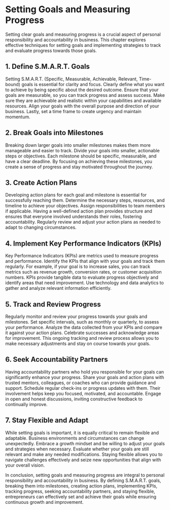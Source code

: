 Setting Goals and Measuring Progress
===============================================

Setting clear goals and measuring progress is a crucial aspect of personal responsibility and accountability in business. This chapter explores effective techniques for setting goals and implementing strategies to track and evaluate progress towards those goals.

**1. Define S.M.A.R.T. Goals**
------------------------------

Setting S.M.A.R.T. (Specific, Measurable, Achievable, Relevant, Time-bound) goals is essential for clarity and focus. Clearly define what you want to achieve by being specific about the desired outcome. Ensure that your goals are measurable, so you can track progress and assess success. Make sure they are achievable and realistic within your capabilities and available resources. Align your goals with the overall purpose and direction of your business. Lastly, set a time frame to create urgency and maintain momentum.

**2. Break Goals into Milestones**
----------------------------------

Breaking down larger goals into smaller milestones makes them more manageable and easier to track. Divide your goals into smaller, actionable steps or objectives. Each milestone should be specific, measurable, and have a clear deadline. By focusing on achieving these milestones, you create a sense of progress and stay motivated throughout the journey.

**3. Create Action Plans**
--------------------------

Developing action plans for each goal and milestone is essential for successfully reaching them. Determine the necessary steps, resources, and timeline to achieve your objectives. Assign responsibilities to team members if applicable. Having a well-defined action plan provides structure and ensures that everyone involved understands their roles, fostering accountability. Regularly review and adjust your action plans as needed to adapt to changing circumstances.

**4. Implement Key Performance Indicators (KPIs)**
--------------------------------------------------

Key Performance Indicators (KPIs) are metrics used to measure progress and performance. Identify the KPIs that align with your goals and track them regularly. For example, if your goal is to increase sales, you can track metrics such as revenue growth, conversion rates, or customer acquisition numbers. KPIs provide tangible data to evaluate progress objectively and identify areas that need improvement. Use technology and data analytics to gather and analyze relevant information efficiently.

**5. Track and Review Progress**
--------------------------------

Regularly monitor and review your progress towards your goals and milestones. Set specific intervals, such as monthly or quarterly, to assess your performance. Analyze the data collected from your KPIs and compare it against your action plans. Celebrate successes and acknowledge areas for improvement. This ongoing tracking and review process allows you to make necessary adjustments and stay on course towards your goals.

**6. Seek Accountability Partners**
-----------------------------------

Having accountability partners who hold you responsible for your goals can significantly enhance your progress. Share your goals and action plans with trusted mentors, colleagues, or coaches who can provide guidance and support. Schedule regular check-ins or progress updates with them. Their involvement helps keep you focused, motivated, and accountable. Engage in open and honest discussions, inviting constructive feedback to continually improve.

**7. Stay Flexible and Adapt**
------------------------------

While setting goals is important, it is equally critical to remain flexible and adaptable. Business environments and circumstances can change unexpectedly. Embrace a growth mindset and be willing to adjust your goals and strategies when necessary. Evaluate whether your goals are still relevant and make any needed modifications. Staying flexible allows you to navigate challenges effectively and seize new opportunities that align with your overall vision.

In conclusion, setting goals and measuring progress are integral to personal responsibility and accountability in business. By defining S.M.A.R.T. goals, breaking them into milestones, creating action plans, implementing KPIs, tracking progress, seeking accountability partners, and staying flexible, entrepreneurs can effectively set and achieve their goals while ensuring continuous growth and improvement.
